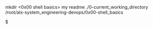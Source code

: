 mkdir <0x00 shell basics>
my readme
 ./0-current_working_directory
/root/alx-system_engineering-devops/0x00-shell_basics

$
